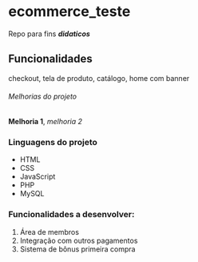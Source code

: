 # ecommerce_teste

Repo para fins **_didaticos_**

## Funcionalidades

checkout, tela de produto, catálogo, home com banner

###### Melhorias do projeto

**Melhoria 1**, *melhoria 2*

### Linguagens do projeto

* HTML
* CSS
* JavaScript
* PHP
* MySQL

### Funcionalidades a desenvolver:

1. Área de membros
2. Integração com outros pagamentos
3. Sistema de bônus primeira compra
